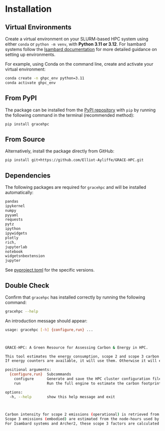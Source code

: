 # Installation

## Virtual Environments

Create a virtual environment on your SLURM-based HPC system using either `conda` or `python -m venv`, with **Python 3.11 or 3.12**.
For Isambard systems follow the [Isambard documentation](https://docs.isambard.ac.uk/user-documentation/guides/python/) for more detailed guidance on setting up environments.

For example, using Conda on the command line, create and activate your virtual environment:

```bash
conda create -n ghpc_env python=3.11
conda activate ghpc_env
```

## From PyPI

The package can be installed from the [PyPI repository](https://pypi.org/project/gracehpc/) with `pip` by running the following command in the terminal (recommended method):

```bash
pip install gracehpc
```

## From Source

Alternatively, install the package directly from GitHub:

```bash 
pip install git+https://github.com/Elliot-Ayliffe/GRACE-HPC.git
```

## Dependencies 

The following packages are required for `gracehpc` and will be installed automatically:

```bash 
pandas
ipykernel
numpy
pyyaml
requests
pytz
ipython
ipywidgets
plotly
rich,
jupyterlab
notebook
widgetsnbextension
jupyter
```
See [pyproject.toml](https://github.com/Elliot-Ayliffe/GRACE-HPC/blob/main/pyproject.toml) for the specific versions.


## Double Check

Confirm that `gracehpc` has installed correctly by running the following command:

```bash 
gracehpc --help
```

An introduction message should appear:

```bash
usage: gracehpc [-h] {configure,run} ...

 

GRACE-HPC: A Green Resource for Assessing Carbon & Energy in HPC.

This tool estimates the energy consumption, scope 2 and scope 3 carbon emissions of your SLURM HPC jobs.
If energy counters are available, it will use them. Otherwise it will estimate energy and emissions from usage statistics. 

positional arguments:
  {configure,run}  Subcommands
    configure      Generate and save the HPC cluster configuration file. Fill in the YAML file with your HPC configuration details before using the tool.
    run            Run the full engine to estimate the carbon footprint (scope 2 and scope 3) of your SLURM HPC jobs.

options:
  -h, --help       show this help message and exit

 

Carbon intensity for scope 2 emissions (operational) is retrieved from the regional Carbon Intensity API (carbonintensity.org.uk.) at the time of job submission. 
Scope 3 emissions (embodied) are estimated from the node-hours used by the job, and the scope 3 emissions factor. 
For Isambard systems and Archer2, these scope 3 factors are calculated from the total lifecycle scope 3 emissions for each system divided by the total node-hours available over the system's projected lifetime.
```

